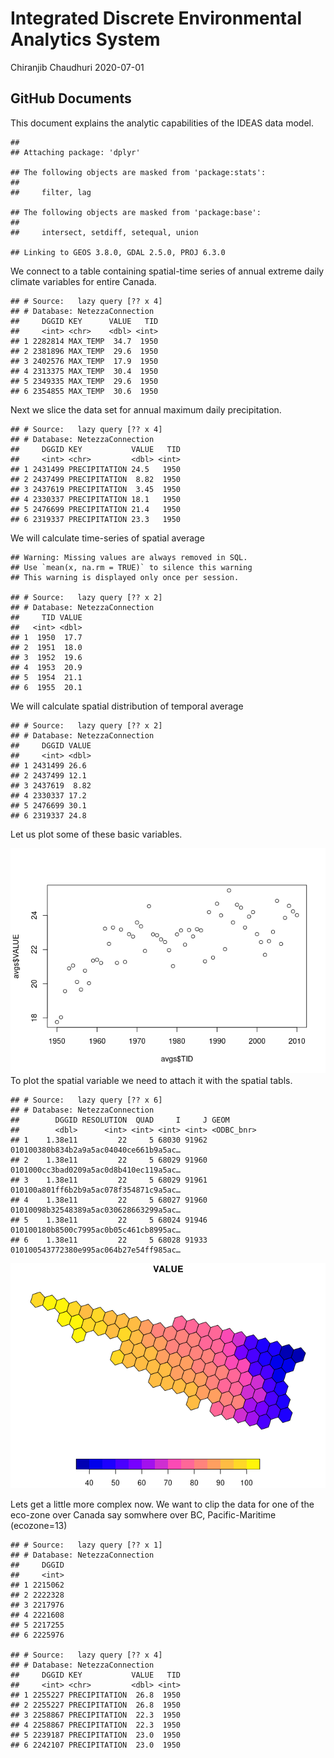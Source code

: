 Integrated Discrete Environmental Analytics System
================
Chiranjib Chaudhuri
2020-07-01

## GitHub Documents

This document explains the analytic capabilities of the IDEAS data
model.

    ## 
    ## Attaching package: 'dplyr'

    ## The following objects are masked from 'package:stats':
    ## 
    ##     filter, lag

    ## The following objects are masked from 'package:base':
    ## 
    ##     intersect, setdiff, setequal, union

    ## Linking to GEOS 3.8.0, GDAL 2.5.0, PROJ 6.3.0

We connect to a table containing spatial-time series of annual extreme
daily climate variables for entire Canada.

    ## # Source:   lazy query [?? x 4]
    ## # Database: NetezzaConnection
    ##     DGGID KEY      VALUE   TID
    ##     <int> <chr>    <dbl> <int>
    ## 1 2282814 MAX_TEMP  34.7  1950
    ## 2 2381896 MAX_TEMP  29.6  1950
    ## 3 2402576 MAX_TEMP  17.9  1950
    ## 4 2313375 MAX_TEMP  30.4  1950
    ## 5 2349335 MAX_TEMP  29.6  1950
    ## 6 2354855 MAX_TEMP  30.6  1950

Next we slice the data set for annual maximum daily precipitation.

    ## # Source:   lazy query [?? x 4]
    ## # Database: NetezzaConnection
    ##     DGGID KEY           VALUE   TID
    ##     <int> <chr>         <dbl> <int>
    ## 1 2431499 PRECIPITATION 24.5   1950
    ## 2 2437499 PRECIPITATION  8.82  1950
    ## 3 2437619 PRECIPITATION  3.45  1950
    ## 4 2330337 PRECIPITATION 18.1   1950
    ## 5 2476699 PRECIPITATION 21.4   1950
    ## 6 2319337 PRECIPITATION 23.3   1950

We will calculate time-series of spatial average

    ## Warning: Missing values are always removed in SQL.
    ## Use `mean(x, na.rm = TRUE)` to silence this warning
    ## This warning is displayed only once per session.

    ## # Source:   lazy query [?? x 2]
    ## # Database: NetezzaConnection
    ##     TID VALUE
    ##   <int> <dbl>
    ## 1  1950  17.7
    ## 2  1951  18.0
    ## 3  1952  19.6
    ## 4  1953  20.9
    ## 5  1954  21.1
    ## 6  1955  20.1

We will calculate spatial distribution of temporal average

    ## # Source:   lazy query [?? x 2]
    ## # Database: NetezzaConnection
    ##     DGGID VALUE
    ##     <int> <dbl>
    ## 1 2431499 26.6 
    ## 2 2437499 12.1 
    ## 3 2437619  8.82
    ## 4 2330337 17.2 
    ## 5 2476699 30.1 
    ## 6 2319337 24.8

Let us plot some of these basic variables.

![](./doc/Figure/Time-series%20Plots-1.png)<!-- --> To plot the spatial
variable we need to attach it with the spatial tabls.

    ## # Source:   lazy query [?? x 6]
    ## # Database: NetezzaConnection
    ##        DGGID RESOLUTION  QUAD     I     J GEOM                                  
    ##        <dbl>      <int> <int> <int> <int> <ODBC_bnr>                            
    ## 1    1.38e11         22     5 68030 91962 010100380b834b2a9a5ac04040ce661b9a5ac…
    ## 2    1.38e11         22     5 68029 91960 0101000cc3bad0209a5ac0d8b410ec119a5ac…
    ## 3    1.38e11         22     5 68029 91961 010100a801ff6b2b9a5ac078f354871c9a5ac…
    ## 4    1.38e11         22     5 68027 91960 01010098b32548389a5ac030628663299a5ac…
    ## 5    1.38e11         22     5 68024 91946 010100180b8500c7995ac0b05c461cb8995ac…
    ## 6    1.38e11         22     5 68028 91933 010100543772380e995ac064b27e54ff985ac…

![](./doc/Figure/Spatial%20Plots-1.png)<!-- -->

Lets get a little more complex now. We want to clip the data for one of
the eco-zone over Canada say somwhere over BC, Pacific-Maritime
(ecozone=13)

    ## # Source:   lazy query [?? x 1]
    ## # Database: NetezzaConnection
    ##     DGGID
    ##     <int>
    ## 1 2215062
    ## 2 2222328
    ## 3 2217976
    ## 4 2221608
    ## 5 2217255
    ## 6 2225976

    ## # Source:   lazy query [?? x 4]
    ## # Database: NetezzaConnection
    ##     DGGID KEY           VALUE   TID
    ##     <int> <chr>         <dbl> <int>
    ## 1 2255227 PRECIPITATION  26.8  1950
    ## 2 2255227 PRECIPITATION  26.8  1950
    ## 3 2258867 PRECIPITATION  22.3  1950
    ## 4 2258867 PRECIPITATION  22.3  1950
    ## 5 2239187 PRECIPITATION  23.0  1950
    ## 6 2242107 PRECIPITATION  23.0  1950
